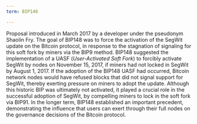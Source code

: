 ```yaml
---
term: BIP148

---
```

Proposal introduced in March 2017 by a developer under the pseudonym Shaolin Fry. The goal of BIP148 was to force the activation of the SegWit update on the Bitcoin protocol, in response to the stagnation of signaling for this soft fork by miners via the BIP9 method. BIP148 suggested the implementation of a UASF (*User-Activated Soft Fork*) to forcibly activate SegWit by nodes on November 15, 2017, if miners had not locked in SegWit by August 1, 2017. If the adoption of the BIP148 UASF had occurred, Bitcoin network nodes would have refused blocks that did not signal support for SegWit, thereby exerting pressure on miners to adopt the update. Although this historic BIP was ultimately not activated, it played a crucial role in the successful adoption of SegWit, by compelling miners to lock in the soft fork via BIP91. In the longer term, BIP148 established an important precedent, demonstrating the influence that users can exert through their full nodes on the governance decisions of the Bitcoin protocol.